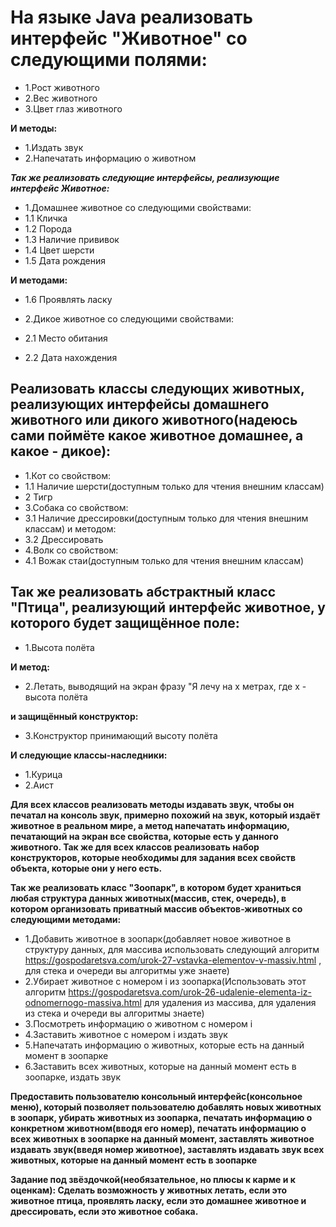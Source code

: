 # На языке Java реализовать интерфейс "Животное" со следующими полями:
* 1.Рост животного
* 2.Вес животного
* 3.Цвет глаз животного

**И методы:**
* 1.Издать звук
* 2.Напечатать информацию о животном

**_Так же реализовать следующие интерфейсы, реализующие интерфейс Животное:_**
* 1.Домашнее животное со следующими свойствами:
* 1.1 Кличка
* 1.2 Порода
* 1.3 Наличие прививок
* 1.4 Цвет шерсти
* 1.5 Дата рождения

**И методами:**
* 1.6 Проявлять ласку

* 2.Дикое животное со следующими свойствами:
* 2.1 Место обитания
* 2.2 Дата нахождения

## Реализовать классы следующих животных, реализующих интерфейсы домашнего животного или дикого животного(надеюсь сами поймёте какое животное домашнее, а какое - дикое):
* 1.Кот со свойством:
* 1.1 Наличие шерсти(доступным только для чтения внешним классам)
* 2 Тигр
* 3.Собака со свойством:
* 3.1 Наличие дрессировки(доступным только для чтения внешним классам)
и методом:
* 3.2 Дрессировать
* 4.Волк со свойством:
* 4.1 Вожак стаи(доступным только для чтения внешним классам)

## Так же реализовать абстрактный класс "Птица", реализующий интерфейс животное, у которого будет защищённое поле:
* 1.Высота полёта

**И метод:**
* 2.Летать, выводящий на экран фразу "Я лечу на x метрах, где x - высота полёта 

**и защищённый конструктор:**
* 3.Конструктор принимающий высоту полёта

**И следующие классы-наследники:**
* 1.Курица
* 2.Аист

**Для всех классов реализовать методы издавать звук, чтобы он печатал на консоль звук, примерно похожий на звук, который издаёт животное в реальном мире, а метод напечатать информацию, печатающий на экран все свойства, которые есть у данного животного. Так же для всех классов реализовать набор конструкторов, которые необходимы для задания всех свойств объекта, которые они у него есть.**

**Так же реализовать класс "Зоопарк", в котором будет храниться любая структура данных животных(массив, стек, очередь), в котором организовать приватный массив объектов-животных со следующими методами:**
* 1.Добавить животное в зоопарк(добавляет новое животное в структуру данных, для массива использовать следующий алгоритм https://gospodaretsva.com/urok-27-vstavka-elementov-v-massiv.html , для стека и очереди вы алгоритмы уже знаете)
* 2.Убирает животное с номером i из зоопарка(Использовать этот алгоритм https://gospodaretsva.com/urok-26-udalenie-elementa-iz-odnomernogo-massiva.html для удаления из массива, для удаления из стека и очереди вы алгоритмы знаете)
* 3.Посмотреть информацию о животном с номером i
* 4.Заставить животное с номером i издать звук
* 5.Напечатать информацию о животных, которые есть на данный момент в зоопарке
* 6.Заставить всех животных, которые на данный момент есть в зоопарке, издать звук

**Предоставить пользователю консольный интерфейс(консольное меню), который позволяет пользователю добавлять новых животных в зоопарк, убирать животных из зоопарка, печатать информацию о конкретном животном(вводя его номер), печатать информацию о всех животных в зоопарке на данный момент, заставлять животное издавать звук(введя номер животное), заставлять издавать звук всех животных, которые на данный момент есть в зоопарке**

**Задание под звёздочкой(необязательное, но плюсы к карме и к оценкам): Сделать возможность у животных летать, если это животное птица, проявлять ласку, если это домашнее животное и дрессировать, если это животное собака.**